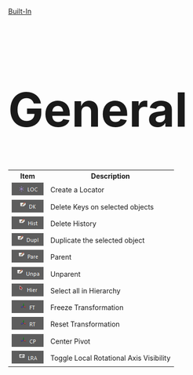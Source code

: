 [Built-In](builtIn.md)

<h1 style="font-size:10vw">General</h1>

<table>
  <tr>
    <th>Item</th>
    <th>Description</th>
  </tr>
  <tr>
    <td><img src = "./images/General/loc.png"></img></td>
    <td>Create a Locator</td>
  </tr>
  <tr>
    <td><img src = "./images/General/delKey.png"></img></td>
    <td>Delete Keys on selected objects</td>
  </tr>
  <tr>
    <td><img src = "./images/General/delHis.png"></img></td>
    <td>Delete History</td>
  </tr>
  <tr>
    <td><img src = "./images/General/duplicate.png"></img></td>
    <td>Duplicate the selected object</td>
  </tr>
  <tr>
    <td><img src = "./images/General/parent.png"></img></td>
    <td>Parent</td>
  </tr>
  <tr>
    <td><img src = "./images/General/unParent.png"></img></td>
    <td>Unparent</td>
  </tr>
  <tr>
    <td><img src = "./images/General/hier.png"></img></td>
    <td>Select all in Hierarchy</td>
  </tr>
  <tr>
    <td><img src = "./images/General/freeze.png"></img></td>
    <td>Freeze Transformation</td>
  </tr>
  <tr>
    <td><img src = "./images/General/reset.png"></img></td>
    <td>Reset Transformation</td>
  </tr>
  <tr>
    <td><img src = "./images/General/centerPivot.png"></img></td>
    <td>Center Pivot</td>
  </tr>
  <tr>
    <td><img src = "./images/General/lra.png"></img></td>
    <td>Toggle Local Rotational Axis Visibility</td>
  </tr>
</table>

